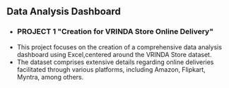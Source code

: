 ## Data Analysis Dashboard 
- ### PROJECT 1 "Creation for VRINDA Store Online Delivery"
- This project focuses on the creation of a comprehensive data analysis dashboard using Excel,centered around the VRINDA Store dataset. 
- The dataset comprises extensive details regarding online deliveries facilitated through various platforms, including Amazon, Flipkart, Myntra, among others.
